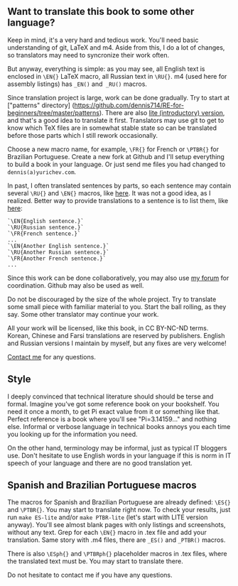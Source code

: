 Want to translate this book to some other language?
---------------------------------------------------

Keep in mind, it's a very hard and tedious work.
You'll need basic understanding of git, LaTeX and m4.
Aside from this, I do a lot of changes, so translators may need to syncronize their
work often.

But anyway, everything is simple: as you may see, all English text is enclosed in `\EN{}` 
LaTeX macro, all Russian text in `\RU{}`.
m4 (used here for assembly listings) has `_EN()` and` _RU()` macros.

Since translation project is large, work can be done gradually.
Try to start at ["patterns" directory] 
(https://github.com/dennis714/RE-for-beginners/tree/master/patterns).
There are also [lite (introductory) version](http://beginners.re/#lite), and that's a good idea to translate it first.
Translators may use git to get to know which TeX files are in somewhat stable state so can be 
translated before those parts which I still rework occasionally.

Choose a new macro name, for example, `\FR{}` for French or `\PTBR{}` for Brazilian Portuguese.
Create a new fork at Github and I'll setup everything to build a book in your language.
Or just send me files you had changed to `dennis(a)yurichev.com`.

In past, I often translated sentences by parts, so each sentence may contain several 
`\RU{}` and `\EN{}` macros, like [here](https://github.com/dennis714/RE-for-beginners/blob/b06840982e0c50c661b4327cbf5e32784cfe5b51/patterns/03_printf/x86/x86.tex#L98).
It was not a good idea, as I realized.
Better way to provide translations to a sentence is to list them, like [here](https://github.com/dennis714/RE-for-beginners/blob/06c668a6c57546239cc9dfa7f8c9cb24b5ab258c/patterns/00_ret/main.tex#L44):

    `\EN{English sentence.}`
    `\RU{Russian sentence.}`
    `\FR{French sentence.}`
    ...
    `\EN{Another English sentence.}`
    `\RU{Another Russian sentence.}`
    `\FR{Another French sentence.}`
    ...

Since this work can be done collaboratively, you may also use [my forum](http://forum.yurichev.com/viewforum.php?f=6) for coordination.
Github may also be used as well.

Do not be discouraged by the size of the whole project. 
Try to translate some small piece with familiar material to you.
Start the ball rolling, as they say. Some other translator may continue your work.

All your work will be licensed, like this book, in CC BY-NC-ND terms.
Korean, Chinese and Farsi translations are reserved by publishers.
English and Russian versions I maintain by myself, but any fixes are very welcome!

[Contact me](http://yurichev.com/contacts.html) for any questions.

Style
-----

I deeply convinced that technical literature should should be terse and formal.
Imagine you've got some reference book on your bookshelf.
You need it once a month, to get Pi exact value from it or something like that.
Perfect reference is a book where you'll see "Pi=3.14159..." and nothing else.
Informal or verbose language in technical books annoys you each time you looking up for the information you need.

On the other hand, terminology may be informal, just as typical IT bloggers use.
Don't hesitate to use English words in your language if this is norm in IT speech of your language and there are no good translation yet.

Spanish and Brazilian Portuguese macros
---------------------------------------

The macros for Spanish and Brazilian Portuguese are already defined: `\ES{}` and `\PTBR{}`.
You may start to translate right now.
To check your results, just run `make ES-lite` and/or `make PTBR-lite` (let's start with LITE version anyway).
You'll see almost blank pages with only listings and screenshots, without any text.
Grep for each `\EN{}` macro in .tex file and add your translation.
Same story with .m4 files, there are `_ES()` and `_PTBR()` macros.

There is also `\ESph{}` and `\PTBRph{}` placeholder macros in .tex files, where the translated text must be.
You may start to translate there.

Do not hesitate to contact me if you have any questions.


